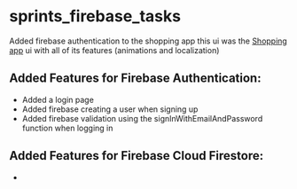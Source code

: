 # sprints_firebase_tasks
Added firebase authentication to the shopping app
this ui was the [Shopping app](https://github.com/Mostafa-Elzohirey/sprints_flutter_task_5/blob/master/README.md) ui with all of its features (animations and localization)

## Added Features for Firebase Authentication:
- Added a login page
- Added firebase creating a user when signing up
- Added firebase validation using the signInWithEmailAndPassword function when logging in    

## Added Features for Firebase Cloud Firestore:
- 